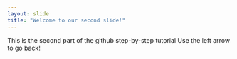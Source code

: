 ```yaml
---
layout: slide
title: "Welcome to our second slide!"
---
```

This is the second part of the github step-by-step tutorial
Use the left arrow to go back!
